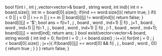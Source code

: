 bool f(int i , int j ,vector<vector<char>>& board , string word, int ind){
int n = board.size();
int m = board[0].size();
if(ind == word.size()){
return true;
}
if(i < 0 || j < 0 || i >= n || j >= m || board[i][j] != word[ind]){
return false;
}
board[i][j] = '$';
bool ans =  f(i+1 , j , board , word , ind+1) || f(i , j+1 , board , word , ind+1)
|| f(i-1 , j , board , word , ind+1) || f(i , j-1 , board , word , ind+1);
board[i][j] = word[ind];
return ans;
}
bool exist(vector<vector<char>>& board, string word) {
int ind = 0;
for(int i = 0 ; i < board.size() ; i++){
for(int j = 0 ; j < board[0].size() ; j++){
if(board[i][j] == word[0] && f(i , j , board , word , 0)){
return true ;
}
}
}
return false;
}